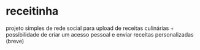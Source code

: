# receitinha

projeto simples de rede social para upload de receitas culinárias + possibilidade de criar um acesso pessoal e enviar receitas personalizadas (breve)

